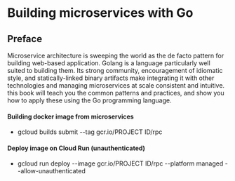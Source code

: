 # Building microservices with Go


## Preface

Microservice architecture is sweeping the world as the de facto pattern for building web-based application. Golang is a language particularly well suited to building them. Its strong community, encouragement of idiomatic style, and statically-linked binary artifacts make integrating it with other technologies and managing microservices at scale consistent and intuitive. this book will teach you the common patterns and practices, and show you how to apply these using the Go programming language.


#### Building docker image from microservices
- gcloud builds submit --tag gcr.io/PROJECT ID/rpc

#### Deploy image on Cloud Run (unauthenticated)
- gcloud run deploy --image gcr.io/PROJECT ID/rpc --platform managed --allow-unauthenticated